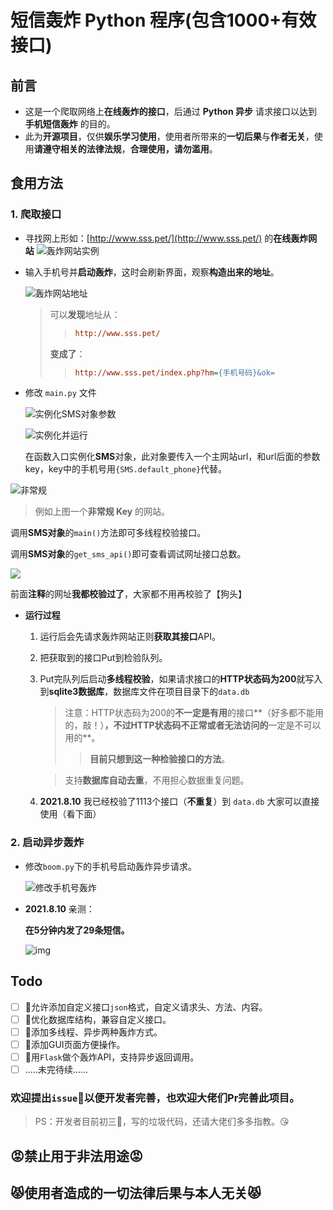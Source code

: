 

<!--
 * @Author: whalefall
 * @Date: 2021-08-10 11:41:34
 * @LastEditTime: 2021-08-10 14:23:14
 * @Description: 
-->
# 短信轰炸 Python 程序(包含1000+有效接口)

## 前言

- 这是一个爬取网络上**在线轰炸的接口**，后通过 **Python 异步** 请求接口以达到 **手机短信轰炸** 的目的。
- 此为**开源项目**，仅供**娱乐学习使用**，使用者所带来的**一切后果**与**作者无关**，使用**请遵守相关的法律法规**，**合理使用，请勿滥用**。

## 食用方法

### 1. 爬取接口

   - 寻找网上形如：[http://www.sss.pet/](http://www.sss.pet/) 的**在线轰炸网站**
     ![轰炸网站实例](https://cdn.jsdelivr.net/gh/AdminWhaleFall/Pic@master/img/20210810115304.png)

   - 输入手机号并**启动轰炸**，这时会刷新界面，观察**构造出来的地址**。
   
     ![轰炸网站地址](https://cdn.jsdelivr.net/gh/AdminWhaleFall/Pic@master/img/20210810115635.png)
   
     > 可以**发现**地址从：
     >
     > > ```ini
     > > http://www.sss.pet/
     > > ```
     >
     > **变成了**：
     >
     > > ```ini
     > > http://www.sss.pet/index.php?hm={手机号码}&ok=
     > > ```
   
   - 修改 `main.py` 文件
   
     ![实例化SMS对象参数](https://cdn.jsdelivr.net/gh/AdminWhaleFall/Pic@master/img/20210810120405.png)
   
     ![实例化并运行](https://cdn.jsdelivr.net/gh/AdminWhaleFall/Pic@master/img/20210810120700.png)
   
     在函数入口实例化**SMS**对象，此对象要传入一个主网站url，和url后面的参数key，key中的手机号用`{SMS.default_phone}`代替。

   ![非常规](https://cdn.jsdelivr.net/gh/AdminWhaleFall/Pic@master/img/20210810133201.png)

   > 例如上图一个**非常规 Key** 的网站。

   调用**SMS对象**的`main()`方法即可多线程校验接口。

   调用**SMS对象**的`get_sms_api()`即可查看调试网址接口总数。

   ![](https://cdn.jsdelivr.net/gh/AdminWhaleFall/Pic@master/img/20210810122404.png)

   前面**注释**的网址**我都校验过了**，大家都不用再校验了【狗头】

   - **运行过程**
   
     1. 运行后会先请求轰炸网站正则**获取其接口**API。
     
     2. 把获取到的接口Put到检验队列。
     3. Put完队列后启动**多线程校验**，如果请求接口的**HTTP状态码为200**就写入到**sqlite3数据库**，数据库文件在项目目录下的`data.db`
          
        > 注意：HTTP状态码为200的**不一定是有用**的接口**（好多都不能用的，敲！）**，不过HTTP状态码不正常或者无法访问的**一定是不可以用的**。
        >
        > > **目前只想到这一种检验接口的方法**。
     
        > 支持**数据库自动去重**，不用担心数据重复问题。
     
     4. **2021.8.10** 我已经校验了1113个接口（**不重复**）到 `data.db` 大家可以直接使用（看下面）

### 2. 启动异步轰炸

- 修改`boom.py`下的手机号启动轰炸异步请求。

  ![修改手机号轰炸](https://cdn.jsdelivr.net/gh/AdminWhaleFall/Pic@master/img/20210810132221.png)

- **2021.8.10** 亲测：

  **在5分钟内发了29条短信。**

  ![img](https://cdn.jsdelivr.net/gh/AdminWhaleFall/Pic@master/img/20210810133449.jpg)

## Todo
- [ ] 🎈允许添加自定义接口`json`格式，自定义请求头、方法、内容。
- [ ] 🎈优化数据库结构，兼容自定义接口。
- [ ] 🎈添加多线程、异步两种轰炸方式。
- [ ] 🎈添加GUI页面方便操作。
- [ ] 🎈用`Flask`做个轰炸API，支持异步返回调用。
- [ ] .....未完待续......
### 欢迎提出`issue`🤔以便开发者完善，也欢迎大佬们Pr完善此项目。

> PS：开发者目前初三🐣，写的垃圾代码，还请大佬们多多指教。😘

## 😡禁止用于非法用途😡

## 😾使用者造成的一切法律后果与本人无关😾



